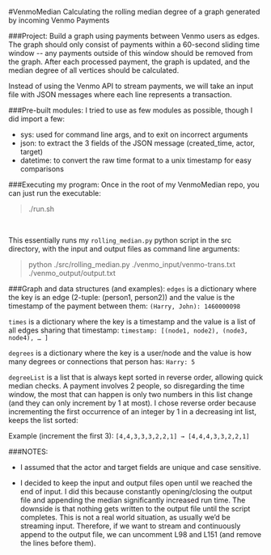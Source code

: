 #VenmoMedian
Calculating the rolling median degree of a graph generated by incoming Venmo Payments

###Project:
Build a graph using payments between Venmo users as edges.  The graph should
only consist of payments within a 60-second sliding time window -- any payments
outside of this window should be removed from the graph.  After each processed
payment, the graph is updated, and the median degree of all vertices should
be calculated.

Instead of using the Venmo API to stream payments, we will take an input file with
JSON messages where each line represents a transaction.


###Pre-built modules:
I tried to use as few modules as possible, though I did import a few:

* sys: used for command line args, and to exit on incorrect arguments
* json: to extract the 3 fields of the JSON message (created_time, actor, target)
* datetime: to convert the raw time format to a unix timestamp for easy comparisons

###Executing my program:
Once in the root of my VenmoMedian repo, you can just run the executable:
> ./run.sh

&nbsp;

This essentially runs my `rolling_median.py` python script in the src directory, with the input and output files as command line arguments:

> python ./src/rolling_median.py ./venmo_input/venmo-trans.txt ./venmo_output/output.txt


###Graph and data structures (and examples):
`edges` is a dictionary where the key is an edge (2-tuple: (person1, person2)) and the value is the timestamp of the payment between them:
`(Harry, John): 1460000098`

`times` is a dictionary where the key is a timestamp and the value is a list of all edges sharing that timestamp:
`timestamp: [(node1, node2), (node3, node4), … ]`

`degrees` is a dictionary where the key is a user/node and the value is how many degrees or connections that person has:
`Harry: 5`

`degreeList` is a list that is always kept sorted in reverse order, allowing quick median checks.  A payment involves 2 people,  so disregarding the time window, the most that can happen is only two numbers in this list change (and they can only increment by 1 at most).  I chose reverse order because incrementing the first occurrence of an integer by 1 in a decreasing int list, keeps the list sorted:

Example (increment the first 3): `[4,4,3,3,3,2,2,1] → [4,4,4,3,3,2,2,1]`


###NOTES:
* I assumed that the actor and target fields are unique and case sensitive.

* I decided to keep the input and output files open until we reached the end of input.  I did this because constantly opening/closing the output file and appending the median significantly increased run time.  The downside is that nothing gets written to the output file until the script completes.  This is not a real world situation, as usually we’d be streaming input.  Therefore, if we want to stream and continuously append to the output file, we can uncomment L98 and L151 (and remove the lines before them).
